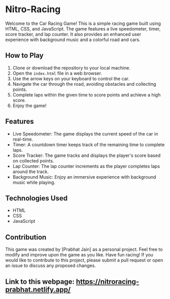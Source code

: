 # Nitro-Racing

Welcome to the Car Racing Game! This is a simple racing game built using HTML, CSS, and JavaScript. The game features a live speedometer, timer, score tracker, and lap counter. It also provides an enhanced user experience with background music and a colorful road and cars.

## How to Play

1. Clone or download the repository to your local machine.
2. Open the `index.html` file in a web browser.
3. Use the arrow keys on your keyboard to control the car.
4. Navigate the car through the road, avoiding obstacles and collecting points.
5. Complete laps within the given time to score points and achieve a high score.
6. Enjoy the game!

## Features

- Live Speedometer: The game displays the current speed of the car in real-time.
- Timer: A countdown timer keeps track of the remaining time to complete laps.
- Score Tracker: The game tracks and displays the player's score based on collected points.
- Lap Counter: The lap counter increments as the player completes laps around the track.
- Background Music: Enjoy an immersive experience with background music while playing.


## Technologies Used

- HTML
- CSS
- JavaScript

## Contribution

This game was created by [Prabhat Jain] as a personal project. Feel free to modify and improve upon the game as you like. Have fun racing!
If you would like to contribute to this project, please submit a pull request or open an issue to discuss any proposed changes.

## Link to this webpage: https://nitroracing-prabhat.netlify.app/
